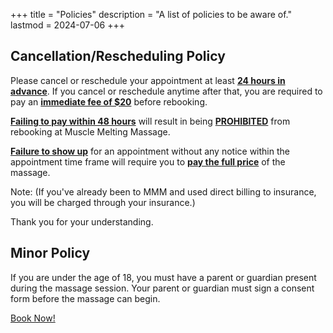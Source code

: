 +++
title = "Policies"
description = "A list of policies to be aware of."
lastmod = 2024-07-06
+++

## Cancellation/Rescheduling Policy

Please cancel or reschedule your appointment at least <u>**24 hours in advance**</u>. If you cancel or reschedule anytime after that, you are required to pay an <u>**immediate fee of $20**</u> before rebooking.

<u>**Failing to pay within 48 hours**</u> will result in being <u>**PROHIBITED**</u> from rebooking at Muscle Melting Massage.


<u>**Failure to show up**</u> for an appointment without any notice within the appointment time frame will require you to <u>**pay the full price**</u> of the massage.


Note: (If you've already been to MMM and used direct billing to insurance, you will be charged through your insurance.)

Thank you for your understanding.

## Minor Policy

If you are under the age of 18, you must have a parent or guardian present during the massage session. Your parent or guardian must sign a consent form before the massage can begin.

<p class="text-center">
    <a class="lead" href="https://makayla-massage.noterro.com/">Book Now!</a>
</p>